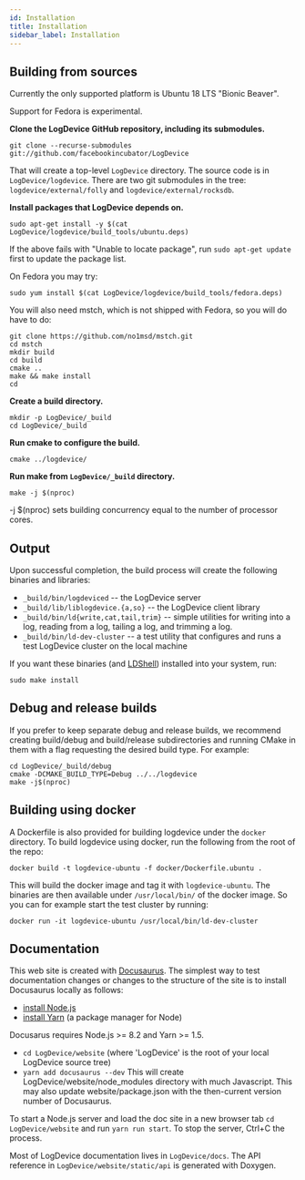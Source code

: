 ```yaml
---
id: Installation
title: Installation
sidebar_label: Installation
---
```


## Building from sources

Currently the only supported platform is Ubuntu 18 LTS "Bionic Beaver".

Support for Fedora is experimental.

**Clone the LogDevice GitHub repository, including its submodules.**

```shell
git clone --recurse-submodules git://github.com/facebookincubator/LogDevice
```

That will create a top-level `LogDevice` directory. The source code is in `LogDevice/logdevice`. There are two git submodules in the tree: `logdevice/external/folly` and `logdevice/external/rocksdb`.

**Install packages that LogDevice depends on.**

```shell
sudo apt-get install -y $(cat LogDevice/logdevice/build_tools/ubuntu.deps)
```

If the above fails with "Unable to locate package", run `sudo apt-get update` first to update the package list.

On Fedora you may try:

```shell
sudo yum install $(cat LogDevice/logdevice/build_tools/fedora.deps)
```

You will also need mstch, which is not shipped with Fedora, so you will do have to do:

```shell
git clone https://github.com/no1msd/mstch.git
cd mstch
mkdir build
cd build
cmake ..
make && make install
cd
```

**Create a build directory.**

```shell
mkdir -p LogDevice/_build
cd LogDevice/_build
```

**Run cmake to configure the build.**

```shell
cmake ../logdevice/
```

**Run make from `LogDevice/_build` directory.**

```shell
make -j $(nproc)
```

-j $(nproc) sets building concurrency equal to the number of processor cores.

## Output

Upon successful completion, the build process will create the following binaries and libraries:

* `_build/bin/logdeviced` -- the LogDevice server
* `_build/lib/liblogdevice.{a,so}` -- the LogDevice client library
* `_build/bin/ld{write,cat,tail,trim}` -- simple utilities for writing into a log, reading from a log, tailing a log, and trimming a log.
* `_build/bin/ld-dev-cluster` -- a test utility that configures and runs a test LogDevice cluster on the local machine

If you want these binaries (and [LDShell](ldshell.md)) installed into your system, run:

```shell
sudo make install
```

## Debug and release builds

If you prefer to keep separate debug and release builds, we recommend creating build/debug and build/release subdirectories and running CMake in them with a flag requesting the desired build type. For example:

```shell
cd LogDevice/_build/debug
cmake -DCMAKE_BUILD_TYPE=Debug ../../logdevice
make -j$(nproc)
```

## Building using docker

A Dockerfile is also provided for building logdevice under the `docker` directory. To build logdevice using docker, run the following from the root of the repo:

```shell
docker build -t logdevice-ubuntu -f docker/Dockerfile.ubuntu .
```

This will build the docker image and tag it with `logdevice-ubuntu`. The binaries are then available under `/usr/local/bin/` of the docker image. So you can for example start the test cluster by running:

```shell
docker run -it logdevice-ubuntu /usr/local/bin/ld-dev-cluster
```

## Documentation

This web site is created with [Docusaurus](https://docusaurus.io/).
The simplest way to test documentation changes or changes to the structure
of the site is to install Docusaurus locally as follows:

* [install Node.js](https://nodejs.org/en/download/)
* [install Yarn](https://yarnpkg.com/en/docs/install) (a package manager
for Node)

Docusarus requires Node.js >= 8.2 and Yarn >= 1.5.

* `cd LogDevice/website` (where 'LogDevice' is the root of your local LogDevice
source tree)
* `yarn add docusaurus --dev` This will create LogDevice/website/node_modules
directory with much Javascript. This may also update website/package.json with
the then-current version number of Docusaurus.

To start a Node.js server and load the doc site in a new browser tab
`cd LogDevice/website` and run `yarn run start`. To stop the server,
Ctrl+C the process.

Most of LogDevice documentation lives in `LogDevice/docs`. The API reference
in `LogDevice/website/static/api` is generated with Doxygen.
